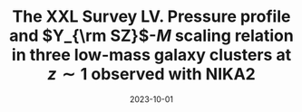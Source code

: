 ---
title: "The XXL Survey LV. Pressure profile and $Y_{\\rm SZ}$-$M$ scaling relation in three low-mass galaxy clusters at $z\\sim1$ observed with NIKA2"
collection: "publications"
category: "co_papers"
permalink: /publications/2023arXiv231005819A
link: https://ui.adsabs.harvard.edu/abs/2023arXiv231005819A/abstract
date: 2023-10-01
venue: "arXiv e-prints"
citation: "Adam, R., Ricci, M., Eckert, D., et al. (2023), arXiv e-prints, arXiv:2310.05819."
---